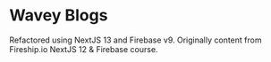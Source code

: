 # Wavey Blogs

Refactored using NextJS 13 and Firebase v9. Originally content from Fireship.io NextJS 12 & Firebase course.
